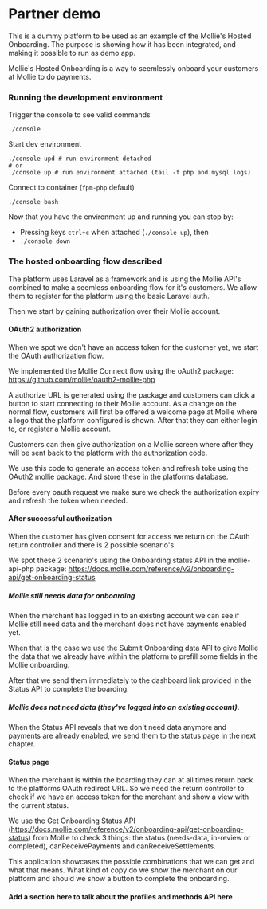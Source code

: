 # Partner demo

This is a dummy platform to be used as an example of the Mollie's Hosted Onboarding.
The purpose is showing how it has been integrated, and making it possible to run as demo app.

Mollie's Hosted Onboarding is a way to seemlessly onboard your customers at Mollie to do payments.

### Running the development environment

Trigger the console to see valid commands
```shell script
./console
```

Start dev environment
```shell script
./console upd # run environment detached
# or
./console up # run environment attached (tail -f php and mysql logs)
```

Connect to container (`fpm-php` default)
```shell script
./console bash
```

Now that you have the environment up and running you can stop by:
 - Pressing keys `ctrl+c` when attached (`./console up`), then
 - `./console down`

### The hosted onboarding flow described

The platform uses Laravel as a framework and is using the Mollie API's combined to make a seemless onboarding flow for 
it's customers. We allow them to register for the platform using the basic Laravel auth.

Then we start by gaining authorization over their Mollie account.

#### OAuth2 authorization

When we spot we don't have an access token for the customer yet, we start the OAuth authorization flow.

We implemented the Mollie Connect flow using the oAuth2 package: https://github.com/mollie/oauth2-mollie-php

A authorize URL is generated using the package and customers can click a button to start connecting to their Mollie 
account. As a change on the normal flow, customers will first be offered a welcome page at Mollie where a logo that the
platform configured is shown. After that they can either login to, or register a Mollie account.

Customers can then give authorization on a Mollie screen where after they will be sent back to the platform with the 
authorization code.

We use this code to generate an access token and refresh toke using the OAuth2 mollie package. And store these in the
platforms database.

Before every oauth request we make sure we check the authorization expiry and refresh the token when needed.

#### After successful authorization

When the customer has given consent for access we return on the OAuth return controller and there is 2 possible 
scenario's.

We spot these 2 scenario's using the Onboarding status API in the mollie-api-php package:
https://docs.mollie.com/reference/v2/onboarding-api/get-onboarding-status

##### Mollie still needs data for onboarding
When the merchant has logged in to an existing account we can see if Mollie still need data and the merchant does not 
have payments enabled yet.

When that is the case we use the Submit Onboarding data API to give Mollie the data that we 
already have within the platform to prefill some fields in the Mollie onboarding.

After that we send them immediately to the dashboard link provided in the Status API to complete the boarding.

##### Mollie does not need data (they've logged into an existing account).
When the Status API reveals that we don't need data anymore and payments are already enabled, we send them to the status
page in the next chapter.

#### Status page
When the merchant is within the boarding they can at all times return back to the platforms OAuth redirect URL.
So we need the return controller to check if we have an access token for the merchant and show a view with the current
status.

We use the Get Onboarding Status API (https://docs.mollie.com/reference/v2/onboarding-api/get-onboarding-status) from 
Mollie to check 3 things: the status (needs-data, in-review or completed), canReceivePayments and canReceiveSettlements.

This application showcases the possible combinations that we can get and what that means. What kind of copy do we show 
the merchant on our platform and should we show a button to complete the onboarding.

<implement references to the status object and view switching here>

#### Add a section here to talk about the profiles and methods API here
